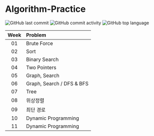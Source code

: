 # Algorithm-Practice

![GitHub last commit](https://img.shields.io/github/last-commit/rhythmAlgo/Algorithm-Practice)
![GitHub commit activity](https://img.shields.io/github/commit-activity/m/rhythmAlgo/Algorithm-Practice)
![GitHub top language](https://img.shields.io/github/languages/top/rhythmAlgo/Algorithm-Practice?color=yellow&logo=Java)


| Week | Problem                                                  |
| :-:  | :------------------------------------------------------- |
| 01   | Brute Force                                              |
| 02   | Sort                                                     |
| 03   | Binary Search                                            |
| 04   | Two Pointers                                             |
| 05   | Graph, Search                                            |
| 06   | Graph, Search / DFS & BFS                                |
| 07   | Tree                                                     |
| 08   | 위상정렬                                                   |
| 09   | 최단 경로                                                  |
| 10   | Dynamic Programming                                      |
| 11   | Dynamic Programming                                      |